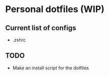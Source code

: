 # Personal dotfiles (WIP)

## Current list of configs

- .zshrc

## TODO

- Make an install script for the dotfiles